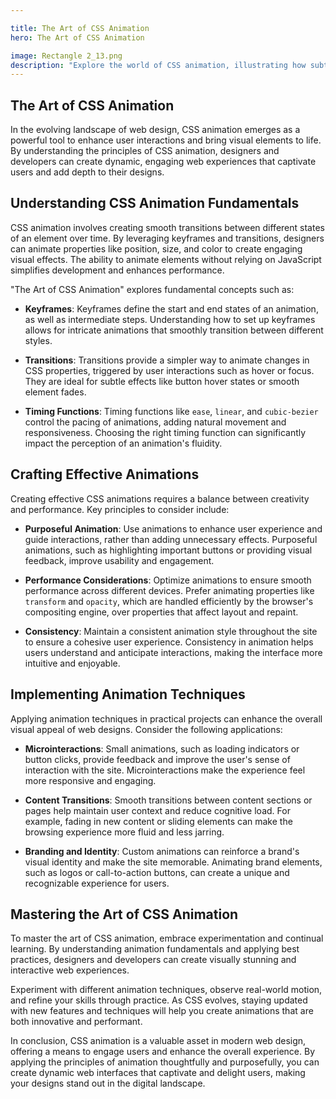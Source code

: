 ```yaml
---

title: The Art of CSS Animation
hero: The Art of CSS Animation

image: Rectangle 2_13.png
description: "Explore the world of CSS animation, illustrating how subtle motion can elevate user engagement."
---
```


## The Art of CSS Animation

In the evolving landscape of web design, CSS animation emerges as a powerful tool to enhance user interactions and bring visual elements to life. By understanding the principles of CSS animation, designers and developers can create dynamic, engaging web experiences that captivate users and add depth to their designs.

## Understanding CSS Animation Fundamentals

CSS animation involves creating smooth transitions between different states of an element over time. By leveraging keyframes and transitions, designers can animate properties like position, size, and color to create engaging visual effects. The ability to animate elements without relying on JavaScript simplifies development and enhances performance.

"The Art of CSS Animation" explores fundamental concepts such as:

- **Keyframes**: Keyframes define the start and end states of an animation, as well as intermediate steps. Understanding how to set up keyframes allows for intricate animations that smoothly transition between different styles.

- **Transitions**: Transitions provide a simpler way to animate changes in CSS properties, triggered by user interactions such as hover or focus. They are ideal for subtle effects like button hover states or smooth element fades.

- **Timing Functions**: Timing functions like `ease`, `linear`, and `cubic-bezier` control the pacing of animations, adding natural movement and responsiveness. Choosing the right timing function can significantly impact the perception of an animation's fluidity.

## Crafting Effective Animations

Creating effective CSS animations requires a balance between creativity and performance. Key principles to consider include:

- **Purposeful Animation**: Use animations to enhance user experience and guide interactions, rather than adding unnecessary effects. Purposeful animations, such as highlighting important buttons or providing visual feedback, improve usability and engagement.

- **Performance Considerations**: Optimize animations to ensure smooth performance across different devices. Prefer animating properties like `transform` and `opacity`, which are handled efficiently by the browser's compositing engine, over properties that affect layout and repaint.

- **Consistency**: Maintain a consistent animation style throughout the site to ensure a cohesive user experience. Consistency in animation helps users understand and anticipate interactions, making the interface more intuitive and enjoyable.

## Implementing Animation Techniques

Applying animation techniques in practical projects can enhance the overall visual appeal of web designs. Consider the following applications:

- **Microinteractions**: Small animations, such as loading indicators or button clicks, provide feedback and improve the user's sense of interaction with the site. Microinteractions make the experience feel more responsive and engaging.

- **Content Transitions**: Smooth transitions between content sections or pages help maintain user context and reduce cognitive load. For example, fading in new content or sliding elements can make the browsing experience more fluid and less jarring.

- **Branding and Identity**: Custom animations can reinforce a brand's visual identity and make the site memorable. Animating brand elements, such as logos or call-to-action buttons, can create a unique and recognizable experience for users.

## Mastering the Art of CSS Animation

To master the art of CSS animation, embrace experimentation and continual learning. By understanding animation fundamentals and applying best practices, designers and developers can create visually stunning and interactive web experiences. 

Experiment with different animation techniques, observe real-world motion, and refine your skills through practice. As CSS evolves, staying updated with new features and techniques will help you create animations that are both innovative and performant.

In conclusion, CSS animation is a valuable asset in modern web design, offering a means to engage users and enhance the overall experience. By applying the principles of animation thoughtfully and purposefully, you can create dynamic web interfaces that captivate and delight users, making your designs stand out in the digital landscape.
